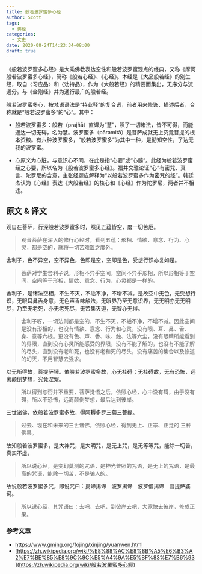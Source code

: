 ```yaml
---
title: 般若波罗蜜多心经
author: Scott
tags:
  - 佛经
categories: 
  - 文史
date: 2020-08-24T14:23:34+08:00
draft: true
---
```


《般若波罗蜜多心经》是大乘佛教表达空性和般若波罗蜜观点的经典，又称《摩诃般若波罗蜜多心经》，简称《般若心经》、《心经》。本经是《大品般若经》的别生经，取自〈习应品〉和〈劝持品〉，作为《大般若经》的精要而集出，无序分与流通分。与《金刚经》并为通行最广的般若经。

<!--more-->

般若波罗蜜多心，按梵语语法是“持业释”的复合词，前者用来修饰、描述后者，合称就是“般若波罗蜜多”的“心”。其中：

* 般若波罗蜜多：般若（prajñā）直译为“慧”，照了一切诸法，皆不可得，而能通达一切无碍，名为慧。波罗蜜多（pāramitā）是菩萨成就无上究竟菩提的根本资粮。有六种波罗蜜多，“般若波罗蜜多”为其中一种，是彻知空性，了达无我的波罗蜜。

* 心原义为心脏，与意识心不同，在此是指“心要”或“心髓”。此经为般若波罗蜜经之心要，所以名为《般若波罗蜜多心经》。福井文雅论证“心”有密咒、真言、陀罗尼的含意，主张经题应解释为“以般若波罗蜜多作为密咒的经”。韩廷杰认为《心经》表达《大般若经》的核心和《心经》作为陀罗尼，两者并不相违。

## 原文 & 译文

观自在菩萨，行深般若波罗蜜多时，照见五蕴皆空，度一切苦厄。

> 观音菩萨在深入的修行心经时，看到五蕴：形相、情欲、意念、行为、心灵，都是空的，就将一切苦难置之度外。



舍利子，色不异空，空不异色，色即是空，空即是色，受想行识亦复如是。

> 菩萨对学生舍利子说，形相不异乎空间，空间不异乎形相，所以形相等于空间，空间等于形相，情欲、意念、行为、心灵都是一样的。



舍利子，是诸法空相，不生不灭，不垢不净，不增不减。是故空中无色，无受想行识，无眼耳鼻舌身意，无色声香味触法，无眼界乃至无意识界，无无明亦无无明尽，乃至无老死，亦无老死尽，无苦集灭道，无智亦无得。

> 舍利子呀，一切法则都是空的，不生不灭，不垢不净，不增不减。因此空间是没有形相的，也没有情欲、意念、行为和心灵，没有眼、耳、鼻、舌、身、意等六根。更没有色、声、香、味、触、法等六尘，没有眼睛所能看到的界限，直到没有心灵所能感受的界限，没有不能了解的，也没有不能了解的尽头，直到没有老和死，也没有老和死的尽头，没有痛苦的集合以及修道的幻灭，不用智慧去强求。



以无所得故，菩提萨埵。依般若波罗蜜多故，心无挂碍；无挂碍故，无有恐怖，远离颠倒梦想，究竟涅槃。

> 所以得到与否并不重要，菩萨觉悟之后，依照心经，心中没有碍，由于没有碍，所以不恐怖，远离颠倒梦想，最后达到彼岸。



三世诸佛，依般若波罗蜜多故，得阿耨多罗三藐三菩提。

> 过去、现在和未来的三世诸佛，依照心经，得到无上、正宗、正觉的 三种佛果。



故知般若波罗蜜多，是大神咒，是大明咒，是无上咒，是无等等咒，能除一切苦，真实不虚。

> 所以说心经，是变幻莫测的咒语，是神光普照的咒语，是无上的咒语，是最高的咒语，能除一切苦，不是骗人的。



故说般若波罗蜜多咒，即说咒曰：揭谛揭谛　波罗揭谛　波罗僧揭谛　菩提萨婆诃。

> 所以说心经，其咒语曰：去吧，去吧，到彼岸去吧，大家快去彼岸，修成正果。



### 参考文章

- https://www.gming.org/fojing/xinjing/yuanwen.html
- [https://zh.wikipedia.org/wiki/%E8%88%AC%E8%8B%A5%E6%B3%A2%E7%BE%85%E8%9C%9C%E5%A4%9A%E5%BF%83%E7%B6%93](https://zh.wikipedia.org/wiki/般若波羅蜜多心經)

